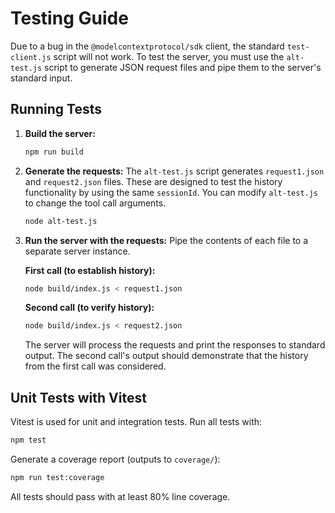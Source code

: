 # Testing Guide

Due to a bug in the `@modelcontextprotocol/sdk` client, the standard `test-client.js` script will not work. To test the server, you must use the `alt-test.js` script to generate JSON request files and pipe them to the server's standard input.

## Running Tests

1.  **Build the server:**
    ```bash
    npm run build
    ```
2.  **Generate the requests:**
    The `alt-test.js` script generates `request1.json` and `request2.json` files. These are designed to test the history functionality by using the same `sessionId`. You can modify `alt-test.js` to change the tool call arguments.
    ```bash
    node alt-test.js
    ```
3.  **Run the server with the requests:**
    Pipe the contents of each file to a separate server instance.

    **First call (to establish history):**
    ```bash
    node build/index.js < request1.json
    ```
    **Second call (to verify history):**
    ```bash
    node build/index.js < request2.json
    ```
    The server will process the requests and print the responses to standard output. The second call's output should demonstrate that the history from the first call was considered.

## Unit Tests with Vitest

Vitest is used for unit and integration tests. Run all tests with:
```bash
npm test
```
Generate a coverage report (outputs to `coverage/`):
```bash
npm run test:coverage
```
All tests should pass with at least 80% line coverage.
